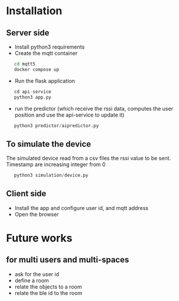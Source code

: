 
# Installation
## Server side
- Install python3 requirements
- Create the mqtt container
```bash
   cd mqtt5
   docker compose up
```  
- Run the flask application
```python
   cd api-service
   python3 app.py
```
- run the predictor (which receive the rssi data, computes the user position and use the api-service to update it)

```python
   python3 predictor/aipredictor.py
```
## To simulate the device
The simulated device read from a csv files the rssi value to be sent.
Timestamp are increasing integer from 0

```python
   python3 simulation/device.py
```  

## Client side
- Install the app and configure user id, and mqtt address
- Open the browser
  


# Future works 
## for multi users and multi-spaces
- ask for the user id
- define a room
- relate the objects to a room
- relate the ble id to the room
  
